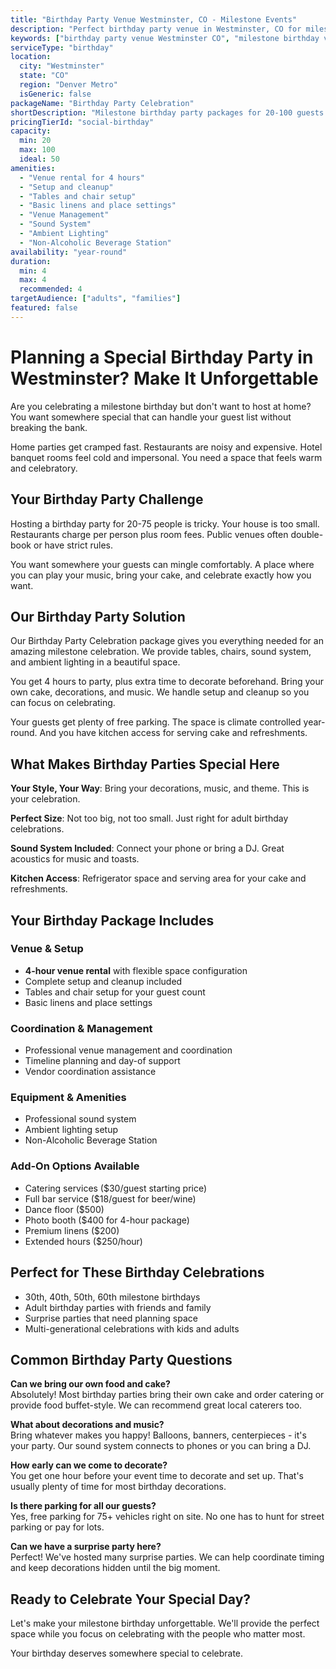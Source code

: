 ```yaml
---
title: "Birthday Party Venue Westminster, CO - Milestone Events"
description: "Perfect birthday party venue in Westminster, CO for milestone celebrations. Party packages for 20-100 guests starting at $1,200 with setup and sound system."
keywords: ["birthday party venue Westminster CO", "milestone birthday venue", "adult birthday party", "birthday celebration venue", "Westminster party venue", "birthday party package"]
serviceType: "birthday"
location:
  city: "Westminster"
  state: "CO"
  region: "Denver Metro"
  isGeneric: false
packageName: "Birthday Party Celebration"
shortDescription: "Milestone birthday party packages for 20-100 guests celebrating in style with friends and family."
pricingTierId: "social-birthday"
capacity:
  min: 20
  max: 100
  ideal: 50
amenities:
  - "Venue rental for 4 hours"
  - "Setup and cleanup"
  - "Tables and chair setup"
  - "Basic linens and place settings"
  - "Venue Management"
  - "Sound System"
  - "Ambient Lighting"
  - "Non-Alcoholic Beverage Station"
availability: "year-round"
duration:
  min: 4
  max: 4
  recommended: 4
targetAudience: ["adults", "families"]
featured: false
---
```


# Planning a Special Birthday Party in Westminster? Make It Unforgettable

Are you celebrating a milestone birthday but don't want to host at home? You want somewhere special that can handle your guest list without breaking the bank.

Home parties get cramped fast. Restaurants are noisy and expensive. Hotel banquet rooms feel cold and impersonal. You need a space that feels warm and celebratory.

## Your Birthday Party Challenge  

Hosting a birthday party for 20-75 people is tricky. Your house is too small. Restaurants charge per person plus room fees. Public venues often double-book or have strict rules.

You want somewhere your guests can mingle comfortably. A place where you can play your music, bring your cake, and celebrate exactly how you want.

## Our Birthday Party Solution

Our Birthday Party Celebration package gives you everything needed for an amazing milestone celebration. We provide tables, chairs, sound system, and ambient lighting in a beautiful space.

You get 4 hours to party, plus extra time to decorate beforehand. Bring your own cake, decorations, and music. We handle setup and cleanup so you can focus on celebrating.

Your guests get plenty of free parking. The space is climate controlled year-round. And you have kitchen access for serving cake and refreshments.

## What Makes Birthday Parties Special Here

**Your Style, Your Way**: Bring your decorations, music, and theme. This is your celebration.

**Perfect Size**: Not too big, not too small. Just right for adult birthday celebrations.

**Sound System Included**: Connect your phone or bring a DJ. Great acoustics for music and toasts.

**Kitchen Access**: Refrigerator space and serving area for your cake and refreshments.

## Your Birthday Package Includes

### Venue & Setup
- **4-hour venue rental** with flexible space configuration
- Complete setup and cleanup included
- Tables and chair setup for your guest count
- Basic linens and place settings

### Coordination & Management
- Professional venue management and coordination
- Timeline planning and day-of support
- Vendor coordination assistance

### Equipment & Amenities
- Professional sound system
- Ambient lighting setup
- Non-Alcoholic Beverage Station

### Add-On Options Available
- Catering services ($30/guest starting price)
- Full bar service ($18/guest for beer/wine)
- Dance floor ($500)
- Photo booth ($400 for 4-hour package)
- Premium linens ($200)
- Extended hours ($250/hour)

## Perfect for These Birthday Celebrations

- 30th, 40th, 50th, 60th milestone birthdays
- Adult birthday parties with friends and family  
- Surprise parties that need planning space
- Multi-generational celebrations with kids and adults

## Common Birthday Party Questions

**Can we bring our own food and cake?**  
Absolutely! Most birthday parties bring their own cake and order catering or provide food buffet-style. We can recommend great local caterers too.

**What about decorations and music?**  
Bring whatever makes you happy! Balloons, banners, centerpieces - it's your party. Our sound system connects to phones or you can bring a DJ.

**How early can we come to decorate?**  
You get one hour before your event time to decorate and set up. That's usually plenty of time for most birthday decorations.

**Is there parking for all our guests?**  
Yes, free parking for 75+ vehicles right on site. No one has to hunt for street parking or pay for lots.

**Can we have a surprise party here?**  
Perfect! We've hosted many surprise parties. We can help coordinate timing and keep decorations hidden until the big moment.

## Ready to Celebrate Your Special Day?

Let's make your milestone birthday unforgettable. We'll provide the perfect space while you focus on celebrating with the people who matter most.

Your birthday deserves somewhere special to celebrate.